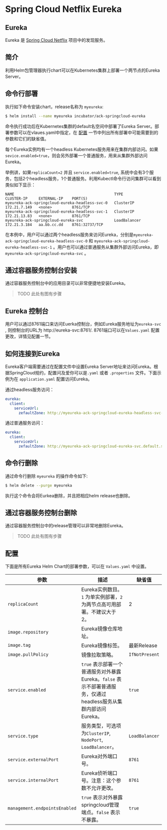 # Spring Cloud Netflix Eureka



## Eureka

Eureka 是 [Spring Cloud Netflix](http://cloud.spring.io/spring-cloud-netflix/) 项目中的发现服务。



## 简介

利用Helm包管理器执行chart可以在Kubernetes集群上部署一个两节点的Eureka Server。



## 命令行部署

执行如下命令安装chart，release名称为 `myeureka`:

```bash
$ helm install --name myeureka incubator/ack-springcloud-eureka
```

命令执行成功后在Kubernetes集群的default名空间中部署了Eureka Server。部署参数可以在vlaues.yaml中指定，在 [配置](#configuration) 一节中列出所有部署中可能需要到的参数和它们的缺省值。

每个Eureka实例均有一个headless Kubernetes服务用来在集群内部访问。如果 `sevice.enabled=true`，则会另外部署一个普通服务，用来从集群外部访问Eureka。



举例讲，如果`replicaCount=2` 并且 `service.enabled=true`, 系统中会有3个服务，包括2个headless服务，1个普通服务。利用Kubectl命令行访问集群可以看到类似如下显示：

```
NAME                                             TYPE           CLUSTER-IP     EXTERNAL-IP    PORT(S)
myeureka-ack-springcloud-eureka-headless-svc-0   ClusterIP      172.21.7.149   <none>         8761/TCP
myeureka-ack-springcloud-eureka-headless-svc-1   ClusterIP      172.21.13.83   <none>         8761/TCP
myeureka-ack-springcloud-eureka-svc              LoadBalancer   172.21.3.184   aa.bb.cc.dd    8761:32737/TCP
```



在本例中，用户可以通过两个headless服务来访问Eureka，分别是`myeureka-ack-springcloud-eureka-headless-svc-0` 和 `myeureka-ack-springcloud-eureka-headless-svc-1` 。用户也可以通过普通服务从集群外部访问Eureka，即`myeureka-ack-springcloud-eureka-svc` 。



## 通过容器服务控制台安装

通过容器服务控制台中的应用目录可以非常便捷地安装Eureka。



> TODO 此处有图有步骤



## Eureka 控制台

用户可以通过8761端口来访问Euerka控制台，例如Eureka服务地址为`eureka-svc ` , 则控制台的URL为 http://eureka-svc:8761/.  8761端口可以在`Values.yaml` 配置更改，详情见配置一节。



## 如何连接到Eureka

Eureka客户端需要通过在配置文件中设置Eureka Server地址来访问Eureka。根据SpringCloud规约，配置问及爱你可以是`.yaml` 或者  `.properties` 文件。下面示例为在 `application.yaml` 配置访问Eureka。



通过headless服务访问：

```yaml
eureka:
  client:
    serviceUrl:
      zefaultZone: http://myeureka-ack-springcloud-eureka-headless-svc-0.default.svc.cluster.local/eureka,http://myeureka-ack-springcloud-eureka-headless-svc-1.default.svc.cluster.local/eureka
```



通过普通服务访问：

```yaml
eureka:
  client:
    serviceUrl:
      zefaultZone: http://myeureka-ack-springcloud-eureka-svc.default.svc.cluster.local:8761/eureka
```





## 命令行删除

通过命令行删除 `myeureka` 的操作命令如下:

```bash
$ helm delete --purge myeureka
```

执行这个命令会将Eurkea删除，并且把相应helm release也删除。



## 通过容器服务控制台删除

通过容器服务控制台中的release管理可以非常地删除Eureka。



> TODO 此处有图有步骤



## 配置

下面是所有Eureka Helm Chart的部署参数，可以在 `Values.yaml` 中设置。

| 参数                            | 描述                                                 | 缺省值                                 |
| ------------------------------------ | ------------------------------------------------------------ | ------------------------------------------ |
| `replicaCount` | Eureka实例数目。`1`  为单实例部署，`2` 为两节点高可用部署。不建议大于2。 | 2 |
| `image.repository`                     | Eureka镜像仓库地址。                                       |                                            |
| `image.tag`                           | Eureka镜像标签。                                | 最新Release              |
| `image.pullPolicy`                    | 镜像拉取策略。                                       | `IfNotPresent`                             |
| `service.enabled`                  | `true` 表示部署一个普通服务对外暴露Eureka。`false` 表示不部署普通服务，仅通过headless服务从集群内部访问Eureka。 | `true`                                  |
| `service.type`        | 服务类型，可选项为`ClusterIP`, `NodePort`, `LoadBalancer`。 | `LoadBalancer`                          |
| `service.externalPort`  | Eureka对外端口号。                      | `8761`                                  |
| `service.internalPort` | Eureka侦听端口号。注意：这个参数不允许更改。 | `8761`                                  |
| `management.endpointsEnabled` | `true` 表示对外暴露springcloud管理端点。`false` 表示不暴露。 | `true` |

